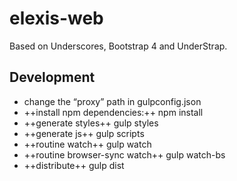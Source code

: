 # elexis-web
Based on Underscores, Bootstrap 4 and UnderStrap.

## Development
* change the “proxy” path in gulpconfig.json 
* ++install npm dependencies:++ npm install
* ++generate styles++ gulp styles
* ++generate js++ gulp scripts
* ++routine watch++ gulp watch
* ++routine browser-sync watch++ gulp watch-bs
* ++distribute++ gulp dist
